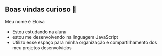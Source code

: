 ##  Boas vindas curioso 🫦


Meu nome é Eloisa 

- Estou estudando na alura
- estou me desenvolvendo na linguagem JavaScript
- Utilizo esse espaço para minha organização e compartilhamento dos meu projetos desenvolvidos
